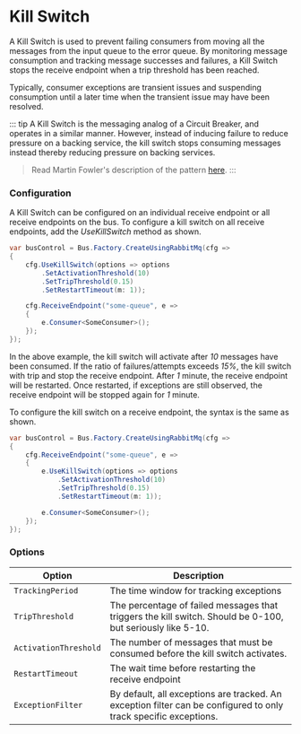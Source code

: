 # Kill Switch

A Kill Switch is used to prevent failing consumers from moving all the messages from the input queue to the error queue. By monitoring message consumption and tracking message successes and failures, a Kill Switch stops the receive endpoint when a trip threshold has been reached.

Typically, consumer exceptions are transient issues and suspending consumption until a later time when the transient issue may have been resolved.

::: tip
A Kill Switch is the messaging analog of a Circuit Breaker, and operates in a similar manner. However, instead of inducing failure to reduce pressure on a backing service, the kill switch stops consuming messages instead thereby reducing pressure on backing services.

> Read Martin Fowler's description of the pattern [here](http://martinfowler.com/bliki/CircuitBreaker.html).
:::

### Configuration

A Kill Switch can be configured on an individual receive endpoint or all receive endpoints on the bus. To configure a kill switch on all receive endpoints, add the _UseKillSwitch_ method as shown.

```cs
var busControl = Bus.Factory.CreateUsingRabbitMq(cfg =>
{
    cfg.UseKillSwitch(options => options
        .SetActivationThreshold(10)
        .SetTripThreshold(0.15)
        .SetRestartTimeout(m: 1));

    cfg.ReceiveEndpoint("some-queue", e =>
    {
        e.Consumer<SomeConsumer>();
    });
});
```

In the above example, the kill switch will activate after _10_ messages have been consumed. If the ratio of failures/attempts exceeds _15%_, the kill switch with trip and stop the receive endpoint. After _1_ minute, the receive endpoint will be restarted. Once restarted, if exceptions are still observed, the receive endpoint will be stopped again for _1_ minute.

To configure the kill switch on a receive endpoint, the syntax is the same as shown.

```cs
var busControl = Bus.Factory.CreateUsingRabbitMq(cfg =>
{
    cfg.ReceiveEndpoint("some-queue", e =>
    {
        e.UseKillSwitch(options => options
            .SetActivationThreshold(10)
            .SetTripThreshold(0.15)
            .SetRestartTimeout(m: 1));

        e.Consumer<SomeConsumer>();
    });
});
```

### Options

| Option                       | Description                                               |
| ---------------------------- | --------------------------------------------------------- |
| `TrackingPeriod`       | The time window for tracking exceptions |
| `TripThreshold`        | The percentage of failed messages that triggers the kill switch. Should be 0-100, but seriously like 5-10. |
| `ActivationThreshold`  | The number of messages that must be consumed before the kill switch activates. |
| `RestartTimeout`       | The wait time before restarting the receive endpoint   |
| `ExceptionFilter`      | By default, all exceptions are tracked. An exception filter can be configured to only track specific exceptions. |

